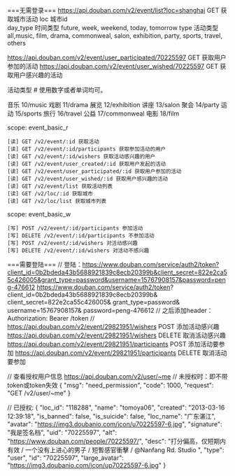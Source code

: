 ===无需登录===
https://api.douban.com/v2/event/list?loc=shanghai GET 获取城市活动
loc			城市id	
day_type	时间类型	future, week, weekend, today, tomorrow
type		活动类型	all,music, film, drama, commonweal, salon, exhibition, party, sports, travel, others

https://api.douban.com/v2/event/user_participated/70225597 GET 获取用户参加的活动
https://api.douban.com/v2/event/user_wished/70225597 GET 获取用户感兴趣的活动

活动类型 #
使用数字或者单词均可。

音乐 10/music
戏剧 11/drama
展览 12/exhibition
讲座 13/salon
聚会 14/party
运动 15/sports
旅行 16/travel
公益 17/commonweal
电影 18/film

scope: event_basic_r

    [读] GET /v2/event/:id 获取活动
    [读] GET /v2/event/:id/participants 获取参加活动的用户
    [读] GET /v2/event/:id/wishers 获取活动感兴趣的用户
    [读] GET /v2/event/user_created/:id 获取用户发起的活动
    [读] GET /v2/event/user_participated/:id 获取用户参加的活动
    [读] GET /v2/event/user_wished/:id 获取用户感兴趣的活动
    [读] GET /v2/event/list 获取活动列表
    [读] GET /v2/loc/:id 获取城市
    [读] GET /v2/loc/list 获取城市列表

scope: event_basic_w

    [写] POST /v2/event/:id/participants 参加活动
    [写] DELETE /v2/event/:id/participants 不参加活动
    [写] POST /v2/event/:id/wishers 对活动感兴趣
    [写] DELETE /v2/event/:id/wishers 对活动不感兴趣



===需要登陆===
// 登陆：https://www.douban.com/service/auth2/token?client_id=0b2bdeda43b5688921839c8ecb20399b&client_secret=822e2ca55c426005&grant_type=password&username=15767908157&password=peng-476612
https://www.douban.com/service/auth2/token?
	client_id=0b2bdeda43b5688921839c8ecb20399b&
	client_secret=822e2ca55c426005&
	grant_type=password&
	username=15767908157&
	password=peng-476612
// 之后添加header：Authorization: Bearer /token
//
https://api.douban.com/v2/event/29821951/wishers POST 添加活动感兴趣
https://api.douban.com/v2/event/29821951/wishers DELETE 取消活动感兴趣
https://api.douban.com/v2/event/29821951/participants POST 添加活动要参加
https://api.douban.com/v2/event/29821951/participants DELETE 取消活动要参加

// 查看授权用户信息
https://api.douban.com/v2/user/~me
// 未授权时：即不带token或token失效
{
    "msg": "need_permission",
    "code": 1000,
    "request": "GET /v2/user/~me"
}

// 已授权:
{
    "loc_id": "118288",
    "name": "tomoya06",
    "created": "2013-03-16 12:39:18",
    "is_banned": false,
    "is_suicide": false,
    "loc_name": "广东湛江",
    "avatar": "https://img3.doubanio.com/icon/u70225597-6.jpg",
    "signature": "我是签名档",
    "uid": "70225597",
    "alt": "https://www.douban.com/people/70225597/",
    "desc": "打分偏高，仅短期内有效 / 一个没有上进心的男子 / 短暫感官衝擊 / @Nanfang Rd. Studio ",
    "type": "user",
    "id": "70225597",
    "large_avatar": "https://img3.doubanio.com/icon/up70225597-6.jpg"
}


